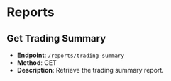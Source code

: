 # Reports

## Get Trading Summary
- **Endpoint**: `/reports/trading-summary`
- **Method**: GET
- **Description**: Retrieve the trading summary report.